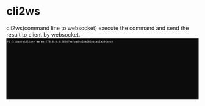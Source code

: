 # cli2ws
cli2ws(command line to websocket) execute the command and send the result to client by websocket.
![](.github/assets/demo.gif)
